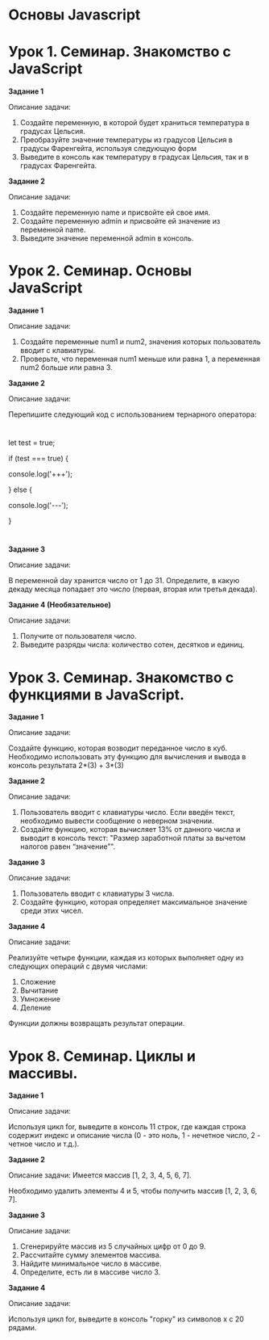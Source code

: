 # Основы Javascript #

# Урок 1. Семинар. Знакомство с JavaScript #

**Задание 1**

Описание задачи:
1. Создайте переменную, в которой будет храниться температура в градусах
Цельсия.
2. Преобразуйте значение температуры из градусов Цельсия в градусы
Фаренгейта, используя следующую форм
3. Выведите в консоль как температуру в градусах Цельсия, так и в градусах
Фаренгейта.

**Задание 2**

Описание задачи:
1. Создайте переменную name и присвойте ей свое имя.
2. Создайте переменную admin и присвойте ей значение из переменной name.
3. Выведите значение переменной admin в консоль.

# #

# Урок 2. Семинар. Основы JavaScript #


**Задание 1**

Описание задачи:
1. Создайте переменные num1 и num2, значения которых пользователь вводит с клавиатуры.
2. Проверьте, что переменная  num1 меньше или равна 1, а переменная num2 больше или равна 3.

**Задание 2**

Описание задачи:

Перепишите следующий код с использованием тернарного
оператора:
#
let test = true;

if (test === true) {

console.log('+++');

} else {

console.log('---');

} 
#

**Задание 3**

Описание задачи:

В переменной day хранится число от 1 до 31. Определите, в какую декаду месяца попадает это число (первая, вторая или третья декада).


**Задание 4 (Необязательное)**

Описание задачи:

1. Получите от пользователя число.
2. Выведите разряды числа: количество сотен, десятков и единиц.

# #

# Урок 3. Семинар. Знакомство с функциями в JavaScript. #

**Задание 1**

Описание задачи:

Создайте функцию, которая возводит переданное число в куб.
Необходимо использовать эту функцию для вычисления и вывода в консоль
результата 2*(3) + 3*(3)

**Задание 2**

Описание задачи:

1. Пользователь вводит с клавиатуры число. Если введён текст, необходимо
вывести сообщение о неверном значении.
2. Создайте функцию, которая вычисляет 13% от данного числа и выводит в
консоль текст:
"Размер заработной платы за вычетом налогов равен “значение”".

**Задание 3**

Описание задачи: 

1. Пользователь вводит с клавиатуры 3 числа. 
2. Создайте функцию, которая определяет максимальное значение среди этих чисел.

**Задание 4**

Описание задачи:

Реализуйте четыре функции, каждая из которых выполняет одну из
следующих операций с двумя числами:
1. Сложение
2. Вычитание
3. Умножение
4. Деление

Функции должны возвращать результат операции.


# #

# Урок 8. Семинар. Циклы и массивы. #

**Задание 1**


Описание задачи:

 Используя цикл for, выведите в консоль 11 строк, где 
 каждая строка содержит индекс и описание числа (0 - это ноль, 1 - нечетное число, 2 - четное
число и т.д.).

**Задание 2**

Описание задачи: Имеется массив [1, 2, 3, 4, 5, 6, 7]. 

Необходимо удалить элементы 4 и 5, чтобы получить массив [1, 2, 3, 6, 7].

**Задание 3**

Описание задачи:

1. Сгенерируйте массив из 5 случайных цифр от 0 до 9.
2. Рассчитайте сумму элементов массива.
3. Найдите минимальное число в массиве.
4. Определите, есть ли в массиве число 3.


**Задание 4**

Описание задачи:

Используя цикл for, выведите в консоль "горку" из символов x с 20
рядами.









